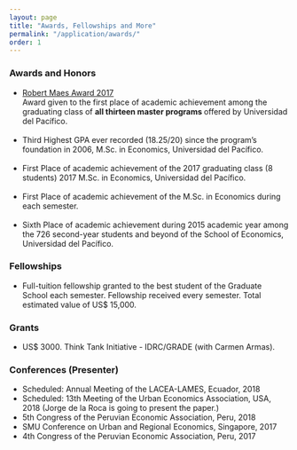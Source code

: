 ```yaml
---
layout: page
title: "Awards, Fellowships and More"
permalink: "/application/awards/"
order: 1
---
```


<div>
	<h3>Awards and Honors </h3>
	<ul>
		<li><u>Robert Maes Award 2017</u></li>
			Award given to the first place of academic achievement among the graduating class of <b>all thirteen master programs </b> offered by Universidad del Pacífico. <br />
		<br />
		<li>Third Highest GPA ever recorded (18.25/20) since the program’s foundation in 2006, M.Sc. in Economics, Universidad del Pacífico. </li> <br />
		<li>First Place of academic achievement of the 2017 graduating class (8 students) 2017 M.Sc. in Economics, Universidad del Pacífico. </li> <br />
		<li>First Place of academic achievement of the M.Sc. in Economics during each semester.</li> <br />
		<li>Sixth Place of academic achievement during 2015 academic year among the 726 second-year students and beyond of the School of Economics, Universidad del Pacífico.</li>
	</ul>
</div>

<div>
	<h3> Fellowships </h3>
	<ul>
		<li>Full-tuition fellowship granted to the best student of the Graduate School each semester. Fellowship received every semester. Total estimated value of US$ 15,000.</li>
	</ul>
</div>

<div>
	<h3> Grants </h3>
	<ul>
		<li> US$ 3000. Think Tank Initiative - IDRC/GRADE (with Carmen Armas).</li>
	</ul>
</div>

<div>
	<h3> Conferences (Presenter) </h3>
	<ul>
		<li> Scheduled: Annual Meeting of the LACEA-LAMES, Ecuador, 2018 </li>
		<li> Scheduled: 13th Meeting of the Urban Economics Association, USA, 2018 (Jorge de la Roca is going to present the paper.) </li>
		<li> 5th Congress of the Peruvian Economic Association, Peru, 2018 </li>
		<li> SMU Conference on Urban and Regional Economics, Singapore, 2017 </li>
		<li> 4th Congress of the Peruvian Economic Association, Peru, 2017 </li>
	</ul>
</div>